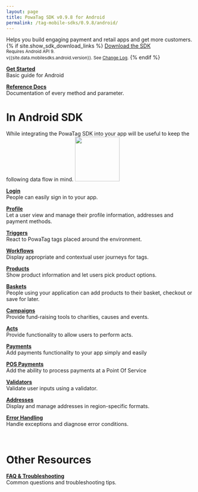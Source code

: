 ```yaml
---
layout: page
title: PowaTag SDK v0.9.8 for Android
permalink: /tag-mobile-sdks/0.9.8/android/
---
```


Helps you build engaging payment and retail apps and get more customers.
{% if site.show_sdk_download_links %}
<a class="download-link android" href="{{site.data.mobilesdks.android.url}}">Download the SDK</a><br />
<small>Requires Android API 9.</small><br />
<small>v{{site.data.mobilesdks.android.version}}. See [Change Log]({{site.baseurl}}/tag-mobile-sdks/0.9.8/android/changelog/).</small>
{% endif %}

**[Get Started]({{site.baseurl}}/tag-mobile-sdks/0.9.8/android/start/)**<br />
Basic guide for Android

**[Reference Docs]({{site.baseurl}}/tag-mobile-sdks/0.9.8/refdocs/android/sdk)**<br />
Documentation of every method and parameter.
<br />


# In Android SDK

While integrating the PowaTag SDK into your app will be useful to keep the following data flow in mind.
<img src="{{ '/images/powatag_mobile_sdks_generic_workflow.png' | prepend: site.baseurl }}" height="120" />


**[Login]({{site.baseurl}}/tag-mobile-sdks/0.9.8/android/login/)**<br />
People can easily sign in to your app.

**[Profile]({{site.baseurl}}/tag-mobile-sdks/0.9.8/android/profile/)**<br />
Let a user view and manage their profile information, addresses and payment methods.

**[Triggers]({{site.baseurl}}/tag-mobile-sdks/0.9.8/android/triggers/)**<br />
React to PowaTag tags placed around the environment.

**[Workflows]({{site.baseurl}}/tag-mobile-sdks/0.9.8/android/workflows/)**<br />
Display appropriate and contextual user journeys for tags.

**[Products]({{site.baseurl}}/tag-mobile-sdks/0.9.8/android/products/)**<br />
Show product information and let users pick product options.

**[Baskets]({{site.baseurl}}/tag-mobile-sdks/0.9.8/android/baskets/)**<br />
People using your application can add products to their basket, checkout or save for later.

**[Campaigns]({{site.baseurl}}/tag-mobile-sdks/0.9.8/android/campaigns/)**<br />
Provide fund-raising tools to charities, causes and events.

**[Acts]({{site.baseurl}}/tag-mobile-sdks/0.9.8/android/acts/)**<br />
Provide functionality to allow users to perform acts.

**[Payments]({{site.baseurl}}/tag-mobile-sdks/0.9.8/android/payments/)**<br />
Add payments functionality to your app simply and easily

**[POS Payments]({{site.baseurl}}/tag-mobile-sdks/0.9.8/android/pospayments/)**<br />
Add the ability to process payments at a Point Of Service

**[Validators]({{site.baseurl}}/tag-mobile-sdks/0.9.8/android/validators/)**<br />
Validate user inputs using a validator.

**[Addresses]({{site.baseurl}}/tag-mobile-sdks/0.9.8/android/addresses/)**<br />
Display and manage addresses in region-specific formats.

**[Error Handling]({{site.baseurl}}/tag-mobile-sdks/0.9.8/android/errors/)**<br />
Handle exceptions and diagnose error conditions.


<br />

# Other Resources

**[FAQ & Troubleshooting]({{site.baseurl}}/tag-mobile-sdks/0.9.8/android/faq/)**<br />
Common questions and troubleshooting tips.


